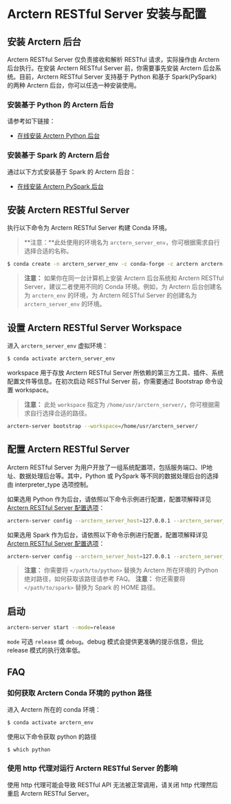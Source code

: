 # Arctern RESTful Server 安装与配置

## 安装 Arctern 后台

Arctern RESTful Server 仅负责接收和解析 RESTful 请求，实际操作由 Arctern 后台执行。在安装 Arctern RESTful Server 前，你需要事先安装 Arctern 后台系统。目前，Arctern RESTful Server 支持基于 Python 和基于 Spark(PySpark) 的两种 Arctern 后台，你可以任选一种安装使用。

### 安装基于 Python 的 Arctern 后台

请参考如下链接：

* [在线安装 Arctern Python 后台](../python/installation_and_deployment/install_arctern_on_python.md)

### 安装基于 Spark 的 Arctern 后台

通过以下方式安装基于 Spark 的 Arctern 后台：

* [在线安装 Arctern PySpark 后台](../spark/installation_and_deployment/install_arctern_on_spark_cn.md)

## 安装 Arctern RESTful Server

执行以下命令为 Arctern RESTful Server 构建 Conda 环境。

> **注意：**此处使用的环境名为 `arctern_server_env`，你可根据需求自行选择合适的名称。

```bash
$ conda create -n arctern_server_env -c conda-forge -c arctern arctern-webserver
```

> **注意：** 如果你在同一台计算机上安装 Arctern 后台系统和 Arctern RESTful Server，建议二者使用不同的 Conda 环境。例如，为 Arctern 后台创建名为 `arctern_env` 的环境，为 Arctern RESTful Server 的创建名为 `arctern_server_env` 的环境。

## 设置 Arctern RESTful Server Workspace

进入 `arctern_server_env` 虚拟环境：

```bash
$ conda activate arctern_server_env
```

workspace 用于存放 Arctern RESTful Server 所依赖的第三方工具、插件、系统配置文件等信息。在初次启动 RESTful Server 前，你需要通过 Bootstrap 命令设置 workspace。

> **注意：** 此处 `workspace` 指定为 `/home/usr/arctern_server/`，你可根据需求自行选择合适的路径。

```bash
arctern-server bootstrap --workspace=/home/usr/arctern_server/
```

## 配置 Arctern RESTful Server

Arctern RESTful Server 为用户开放了一组系统配置项，包括服务端口、IP地址、数据处理后台等。其中，Python 或 PySpark 等不同的数据处理后台的选择由 interpreter_type 选项控制。

如果选用 Python 作为后台，请依照以下命令示例进行配置，配置项解释详见 [Arctern RESTful Server 配置选项](./restful_config.md)：

```bash
arctern-server config --arctern_server_host=127.0.0.1 --arctern_server_port=8080 --interpreter_type=python --interpreter_name=arcternpython --interpreter_python_path="</path/to/python>"
```

如果选用 Spark 作为后台，请依照以下命令示例进行配置，配置项解释详见 [Arctern RESTful Server 配置选项](./restful_config.md)：

```bash
arctern-server config --arctern_server_host=127.0.0.1 --arctern_server_port=8080 --interpreter_type=pyspark --interpreter_name=arcternpyspark --interpreter_pyspark_python="</path/to/python>" --interpreter_pyspark_driver_python=</path/to/python> --interpreter_spark_home="</path/to/spark>" --interpreter_master=local[*]
```

> **注意：** 你需要将 `</path/to/python>` 替换为 Arctern 所在环境的 Python 绝对路径，如何获取该路径请参考 FAQ。
> **注意：** 你还需要将 `</path/to/spark>` 替换为 Spark 的 HOME 路径。

## 启动

```bash
arctern-server start --mode=release
```

`mode` 可选 `release` 或 `debug`。debug 模式会提供更准确的提示信息，但比 release 模式的执行效率低。

## FAQ

### 如何获取 Arctern Conda 环境的 python 路径
进入 Arctern 所在的 conda 环境：

```bash
$ conda activate arctern_env
```
使用以下命令获取 python 的路径
```bash
$ which python
```

### 使用 http 代理对运行 Arctern RESTful Server 的影响

使用 http 代理可能会导致 RESTful API 无法被正常调用，请关闭 http 代理然后重启 Arctern RESTful Server。